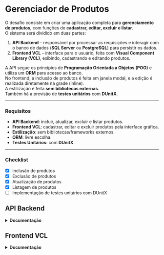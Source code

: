 # Gerenciador de Produtos

O desafio consiste em criar uma aplicação completa para **gerenciamento de produtos**, com funções de **cadastrar, editar, excluir e listar**.  
O sistema será dividido em duas partes:

1. **API Backend** – responsável por processar as requisições e interagir com o banco de dados (**SQL Server** ou **PostgreSQL**) para persistir os dados.  
2. **Frontend VCL** – interface para o usuário, feita com **Visual Component Library (VCL)**, exibindo, cadastrando e editando produtos.

A API segue os princípios de **Programação Orientada a Objetos (POO)** e utiliza um **ORM** para acesso ao banco.  
No frontend, a inclusão de produtos é feita em janela modal, e a edição é realizada diretamente na grade (inline).  
A estilização é feita **sem bibliotecas externas**.  
Também há a previsão de **testes unitários** com **DUnitX**.

---

### **Requisitos**
- **API Backend**: incluir, atualizar, excluir e listar produtos.
- **Frontend VCL**: cadastrar, editar e excluir produtos pela interface gráfica.
- **Estilização**: sem bibliotecas/frameworks externos.
- **ORM**: livre escolha.
- **Testes Unitários**: com **DUnitX**.

---

### **Checklist**
- [x] Inclusão de produtos  
- [x] Exclusão de produtos  
- [x] Atualização de produtos  
- [x] Listagem de produtos  
- [ ] Implementação de testes unitários com DUnitX  

## API Backend

<details>
<summary><strong>Documentação</strong></summary>
  
O backend processa requisições de produtos, aplica regras, acessa o banco de dados e retorna respostas padronizadas.

**Requisitos**
- .NET SDK 9.0+
- PostgreSQL
- Visual Studio, VS Code ou Rider

<details>
<summary><strong>1) Como rodar</strong></summary>

**Configurar banco**
1. No arquivo `GerenciadorDeProdutos.API/appsettings.json`, ajuste `Database.Postgres.ConnectionString` com host, porta, banco, usuário e senha.

**Criar tabelas e seed**
```bash
dotnet tool install --global dotnet-ef
dotnet ef database update --project GerenciadorDeProdutos.Infrastructure --startup-project GerenciadorDeProdutos.API
```

**Executar**
- **VS**: selecione perfil **DEV** ou **PROD** e pressione **F5**.
- **CLI**:
```bash
dotnet run --project GerenciadorDeProdutos.API
```
A API sobe em `http://localhost:5289` com Swagger.
</details>

<details>
<summary><strong>2) Entidade Produto</strong></summary>

Campos: `Id`, `Code`, `Name`, `Description?`, `Price`, `Stock`, `CreatedAt`, `UpdatedAt`  

**Regras**
- Nome obrigatório  
- Preço > 0  
- Estoque ≥ 0
</details>

<details>
<summary><strong>3) Endpoints</strong></summary>

Base: `/api/v1/products`

| Método | Rota       | Ação                |
|--------|------------|--------------------|
| GET    | `/`        | Listar todos       |
| GET    | `/{id}`    | Buscar por ID      |
| POST   | `/`        | Criar produto      |
| PUT    | `/`        | Atualizar produto  |
| DELETE | `/{id}`    | Excluir um         |
| DELETE | `/batch`   | Excluir vários     |

**Resposta padrão**: `statusCode`, `title`, `data`, `errors`
</details>

<details>
<summary><strong>4) Fluxo interno</strong></summary>

1. Controller recebe requisição  
2. Chama Service (regra de negócio)  
3. Service usa Repository + UnitOfWork para salvar/buscar no banco  
4. Retorna resposta padrão
</details>

<details>
<summary><strong>5) Glossário</strong></summary>

- **API**: serviço que recebe e responde  
- **Endpoint**: endereço da API  
- **ORM**: mapeia objetos e banco  
- **Entity**: estrutura de dados  
- **Service**: regra de negócio  
- **Repository**: acesso ao banco  
- **UnitOfWork**: garante transações  
- **Swagger**: interface de teste
</details>
</details>

## Frontend VCL

<details>
<summary><strong>Documentação</strong></summary>

O **Frontend VCL** é a aplicação em **Delphi (VCL)** que consome a API do Backend para listar, incluir e editar produtos.

**Requisitos**
- Delphi (ex.: 10.3+)
- Windows
- API Backend rodando em `http://localhost:5289` (ou a URL configurada)

---

<details>
<summary><strong>1) Como rodar</strong></summary>

**Configurar URL da API**
1. Abra o projeto no Delphi.
2. Ajuste a **Base URL** para apontar para a API (ex.: `http://localhost:5289/api/v1`).

**Executar**
- Pressione **F9** no Delphi.
- A tela principal abrirá com a lista de produtos carregada via API.

**Pré-condição**
- API deve estar em execução antes de abrir o Frontend.
</details>

<details>
<summary><strong>2) Estrutura</strong></summary>

- **Controllers**: fazem chamadas HTTP para a API.
- **Entities/Models**: representam os dados do produto.
- **Forms**:
  - **Principal**: acesso ao módulo de produtos.
  - **Produtos**: listagem em grid com edição inline.
  - **Cadastro**: modal para inclusão.

</details>

<details>
<summary><strong>3) Funcionalidades</strong></summary>

- **Buscar**: carrega produtos do Backend.
- **Incluir**: abre modal para cadastro.
- **Editar**: diretamente na grid (inline).
- **Excluir**: individual ou em lote (checkbox).
- **Feedback**: mensagens de sucesso/erro conforme retorno da API.

</details>

</details>
